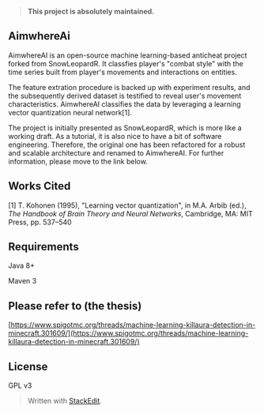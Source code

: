 > **This project is absolutely maintained.**

## AimwhereAi
AimwhereAI is an open-source machine learning-based anticheat project forked from SnowLeopardR. It classfies player's "combat style" with the time series built from player's movements and interactions on entities.

The feature extration procedure is backed up with experiment results, and the subsequently derived dataset is testified to reveal user's movement characteristics. AimwhereAI classifies the data by leveraging a learning vector quantization neural network[1].

The project is initially presented as SnowLeopardR, which is more like a working draft. As a tutorial, it is also nice to have a bit of software engineering. Therefore, the original one has been refactored for a robust and scalable architecture and renamed to AimwhereAI. For further information, please move to the link below.

## Works Cited
[1] T. Kohonen (1995), "Learning vector quantization", in M.A. Arbib (ed.), _The Handbook of Brain Theory and Neural Networks_, Cambridge, MA: MIT Press, pp. 537–540

## Requirements
Java 8+

Maven 3

## Please refer to (the thesis)
[https://www.spigotmc.org/threads/machine-learning-killaura-detection-in-minecraft.301609/](https://www.spigotmc.org/threads/machine-learning-killaura-detection-in-minecraft.301609/)

## License
GPL v3

> Written with [StackEdit](https://stackedit.io/).
